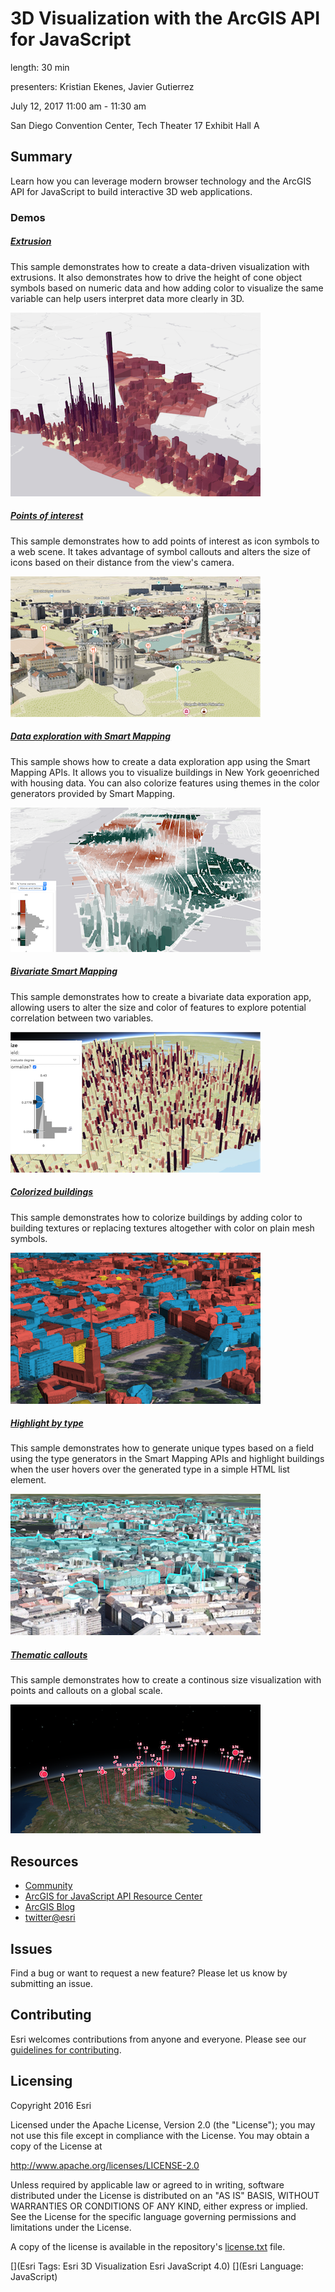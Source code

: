 # 3D Visualization with the ArcGIS API for JavaScript

length: 30 min

presenters: Kristian Ekenes, Javier Gutierrez

July 12, 2017 11:00 am - 11:30 am

San Diego Convention Center, Tech Theater 17 Exhibit Hall A

## Summary

Learn how you can leverage modern browser technology and the ArcGIS API for JavaScript to build interactive 3D web applications.

### Demos

##### [Extrusion](http://ekenes.github.io/conferences/uc-2017/3d-viz/samples/extrusions/)

This sample demonstrates how to create a data-driven visualization with extrusions. It also demonstrates how to drive the height of cone object symbols based on numeric data and how adding color to visualize the same variable can help users interpret data more clearly in 3D.

[![extrusion](images/extrusion.png)](http://ekenes.github.io/conferences/uc-2017/3d-viz/samples/extrusions/)

##### [Points of interest](http://ekenes.github.io/conferences/uc-2017/3d-viz/samples/points-of-interest/)

This sample demonstrates how to add points of interest as icon symbols to a web scene. It takes advantage of symbol callouts and alters the size of icons based on their distance from the view's camera.

[![poi](images/poi.png)](http://ekenes.github.io/conferences/uc-2017/3d-viz/samples/points-of-interest/)

##### [Data exploration with Smart Mapping](http://ekenes.github.io/conferences/uc-2017/3d-viz/samples/smart-mapping/)

This sample shows how to create a data exploration app using the Smart Mapping APIs. It allows you to visualize buildings in New York geoenriched with housing data. You can also colorize features using themes in the color generators provided by Smart Mapping.

[![smart-mapping](images/smart-mapping.png)](http://ekenes.github.io/conferences/uc-2017/3d-viz/samples/smart-mapping/)

##### [Bivariate Smart Mapping](http://ekenes.github.io/conferences/uc-2017/3d-viz/samples/smart-mapping/bivariate.html)

This sample demonstrates how to create a bivariate data exporation app, allowing users to alter the size and color of features to explore potential correlation between two variables.

[![bivariate](images/bivariate.png)](http://ekenes.github.io/conferences/uc-2017/3d-viz/samples/smart-mapping/bivariate.html)

##### [Colorized buildings](http://ekenes.github.io/conferences/uc-2017/3d-viz/samples/types/)

This sample demonstrates how to colorize buildings by adding color to building textures or replacing textures altogether with color on plain mesh symbols.

[![types](images/types.png)](http://ekenes.github.io/conferences/uc-2017/3d-viz/samples/types/)

##### [Highlight by type](http://ekenes.github.io/conferences/uc-2017/3d-viz/samples/types/highlight.html)

This sample demonstrates how to generate unique types based on a field using the type generators in the Smart Mapping APIs and highlight buildings when the user hovers over the generated type in a simple HTML list element.

[![highlight](images/highlight.png)](http://ekenes.github.io/conferences/uc-2017/3d-viz/samples/types/highlight.html)

##### [Thematic callouts](http://ekenes.github.io/conferences/uc-2017/3d-viz/samples/thematic-callout/)

This sample demonstrates how to create a continous size visualization with points and callouts on a global scale.

[![thematic-callout](images/thematic-callout.png)](http://ekenes.github.io/conferences/uc-2017/3d-viz/samples/thematic-callout/)


## Resources

* [Community](https://developers.arcgis.com/en/javascript/jshelp/community.html)
* [ArcGIS for JavaScript API Resource Center](http://help.arcgis.com/en/webapi/javascript/arcgis/index.html)
* [ArcGIS Blog](http://blogs.esri.com/esri/arcgis/)
* [twitter@esri](http://twitter.com/esri)

## Issues

Find a bug or want to request a new feature?  Please let us know by submitting an issue.

## Contributing

Esri welcomes contributions from anyone and everyone. Please see our [guidelines for contributing](https://github.com/esri/contributing).

## Licensing
Copyright 2016 Esri

Licensed under the Apache License, Version 2.0 (the "License");
you may not use this file except in compliance with the License.
You may obtain a copy of the License at

   http://www.apache.org/licenses/LICENSE-2.0

Unless required by applicable law or agreed to in writing, software
distributed under the License is distributed on an "AS IS" BASIS,
WITHOUT WARRANTIES OR CONDITIONS OF ANY KIND, either express or implied.
See the License for the specific language governing permissions and
limitations under the License.

A copy of the license is available in the repository's [license.txt](license.txt) file.

[](Esri Tags: Esri 3D Visualization Esri JavaScript 4.0)
[](Esri Language: JavaScript)
